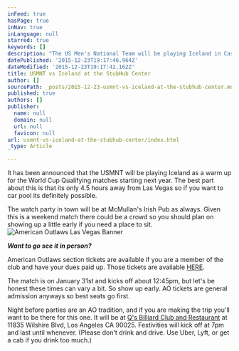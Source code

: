 ```yaml
---
inFeed: true
hasPage: true
inNav: true
inLanguage: null
starred: true
keywords: []
description: "The US Men's National Team will be playing Iceland in Cason, CA at the StubHub Center on 1/31/16."
datePublished: '2015-12-23T19:17:46.964Z'
dateModified: '2015-12-23T19:17:42.162Z'
title: USMNT vs Iceland at the StubHub Center
author: []
sourcePath: _posts/2015-12-23-usmnt-vs-iceland-at-the-stubhub-center.md
published: true
authors: []
publisher:
  name: null
  domain: null
  url: null
  favicon: null
url: usmnt-vs-iceland-at-the-stubhub-center/index.html
_type: Article

---
```

It has been announced that the USMNT will be playing Iceland as a warm up for the World Cup Qualifying matches starting next year.  The best part about this is that its only 4.5 hours away from Las Vegas so if you want to car pool its definitely possible.  

The watch party in town will be at McMullan's Irish Pub as always.  Given this is a weekend match there could be a crowd so you should plan on showing up a little early if you need a place to sit.
![American Outlaws Las Vegas Banner](https://s3-us-west-2.amazonaws.com/the-grid-img/p/3cf757d73a1cc471f9cf0d59c0d78c78cd7e2080.jpg)

_**Want to go see it in person?**_

American Outlaws section tickets are available if you are a member of the club and have your dues paid up.  Those tickets are available [HERE][0].

The match is on January 31st and kicks off about 12:45pm, but let's be honest these times can vary a bit.  So show up early.  AO tickets are general admission anyways so best seats go first.

Night before parties are an AO tradition, and if you are making the trip you'll want to be there for this one.  It will be at [Q's Billiard Club and Restaurant][1] at 11835 Wilshire Blvd, Los Angeles CA 90025\.  Festivities will kick off at 7pm and last until whenever.  (Please don't drink and drive.  Use Uber, Lyft, or get a cab if you drink too much.)

[0]: https://www.theamericanoutlaws.com/events/usmnt-vs.-iceland
[1]: http://qsbilliardclub.com/